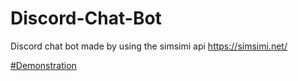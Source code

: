 # Discord-Chat-Bot

Discord chat bot made by using the simsimi api https://simsimi.net/

[#Demonstration](https://gyazo.com/1cbb86cfd53a941dc5c71adf8a4f1e3a)
